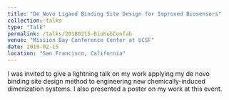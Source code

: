```yaml
---
title: "De Novo Ligand Binding Site Design for Improved Biosensors"
collection: talks
type: "Talk"
permalink: /talks/20180215-BiohubConfab
venue: "Mission Bay Conference Center at UCSF"
date: 2019-02-15
location: "San Francisco, California"
---
```


I was invited to give a lightning talk on my work applying my de novo binding site design method to engineering new 
chemically-induced dimerization systems. I also presented a poster on my work at this event.
